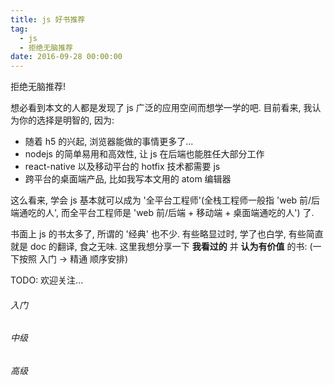 ```yaml
---
title: js 好书推荐
tag:
  - js
  - 拒绝无脑推荐
date: 2016-09-28 00:00:00
---
```


拒绝无脑推荐!

想必看到本文的人都是发现了 js 广泛的应用空间而想学一学的吧. 目前看来, 我认为你的选择是明智的, 因为:
* 随着 h5 的兴起, 浏览器能做的事情更多了...
* nodejs 的简单易用和高效性, 让 js 在后端也能胜任大部分工作
* react-native 以及移动平台的 hotfix 技术都需要 js
* 跨平台的桌面端产品, 比如我写本文用的 atom 编辑器

这么看来, 学会 js 基本就可以成为 '全平台工程师'(全栈工程师一般指 'web 前/后端通吃的人', 而全平台工程师是 'web 前/后端 + 移动端 + 桌面端通吃的人') 了.

书面上 js 的书太多了, 所谓的 '经典' 也不少. 有些略显过时, 学了也白学, 有些简直就是 doc 的翻译, 食之无味. 这里我想分享一下 **我看过的** 并 **认为有价值** 的书: (一下按照 入门 -> 精通 顺序安排)

TODO: 欢迎关注...

###### 入门

###### 中级

###### 高级
